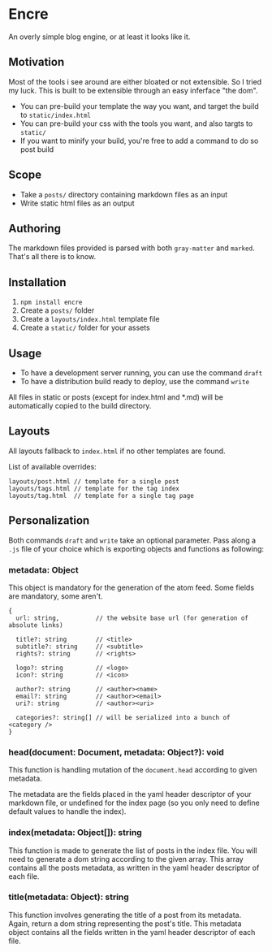 # Encre

An overly simple blog engine, or at least it looks like it.

## Motivation

Most of the tools i see around are either bloated or not extensible. So I tried my luck.
This is built to be extensible through an easy inferface "the dom".

- You can pre-build your template the way you want, and target the build to `static/index.html`
- You can pre-build your css with the tools you want, and also targts to `static/`
- If you want to minify your build, you're free to add a command to do so post build

## Scope

- Take a `posts/` directory containing markdown files as an input
- Write static html files as an output

## Authoring

The markdown files provided is parsed with both `gray-matter` and `marked`.
That's all there is to know.

## Installation

1. `npm install encre`
2. Create a `posts/` folder
3. Create a `layouts/index.html` template file
4. Create a `static/` folder for your assets

## Usage

- To have a development server running, you can use the command `draft`
- To have a distribution build ready to deploy, use the command `write`

All files in static or posts (except for index.html and *.md) will be automatically copied to the build directory.

## Layouts

All layouts fallback to `index.html` if no other templates are found.

List of available overrides:

```
layouts/post.html // template for a single post
layouts/tags.html // template for the tag index
layouts/tag.html  // template for a single tag page
```

## Personalization

Both commands `draft` and `write` take an optional parameter.
Pass along a `.js` file of your choice which is exporting objects and functions as following:

### metadata: Object

This object is mandatory for the generation of the atom feed. Some fields are mandatory, some aren't.

```
{
  url: string,          // the website base url (for generation of absolute links)

  title?: string        // <title>
  subtitle?: string     // <subtitle>
  rights?: string       // <rights>

  logo?: string         // <logo>
  icon?: string         // <icon>

  author?: string       // <author><name>
  email?: string        // <author><email>
  uri?: string          // <author><uri>

  categories?: string[] // will be serialized into a bunch of <category />
}
```

### head(document: Document, metadata: Object?): void

This function is handling mutation of the `document.head` according to given metadata.

The metadata are the fields placed in the yaml header descriptor of your markdown file, or undefined for the index page (so you only need to define default values to handle the index).

### index(metadata: Object[]): string

This function is made to generate the list of posts in the index file. You will need to generate a dom string according to the given array. This array contains all the posts metadata, as written in the yaml header descriptor of each file.

### title(metadata: Object): string

This function involves generating the title of a post from its metadata. Again, return a dom string representing the post's title. This metadata object contains all the fields written in the yaml header descriptor of each file.

